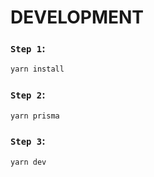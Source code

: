 # DEVELOPMENT

### `Step 1`:

```bash
yarn install
```

### `Step 2`:

```bash
yarn prisma
```

### `Step 3`:

```bash
yarn dev
```
